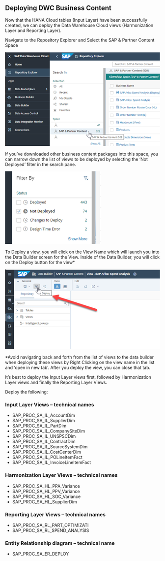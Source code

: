 ## Deploying DWC Business Content

Now that the HANA Cloud tables (Input Layer) have been successfully created, we can deploy the Data Warehouse Cloud views (Harmonization Layer and Reporting Layer).

Navigate to the Repository Explorer and Select the SAP & Partner Content Space

 
![alt text](/Tutorial/images/DWCLane_DeployContent1.png) 

If you’ve downloaded other business content packages into this space, you can narrow down the list of views to be deployed by selecting the ‘Not Deployed’ filter in the search pane.

![alt text](/Tutorial/images/DWCLane_DeployContent2.png) 

To Deploy a view, you will click on the View Name which will launch you into the Data Builder screen for the View.  Inside of the Data Builder, you will click on the Deploy button for the view*

![alt text](/Tutorial/images/DWCLane_DeployContent3.png)
 

*Avoid navigating back and forth from the list of views to the data builder when deploying these views by Right Clicking on the view name in the list and ‘open in new tab’.  After you deploy the view, you can close that tab.

 
It’s best to deploy the Input Layer views first, followed by Harmonization Layer views and finally the Reporting Layer Views.

Deploy the following:

### Input Layer Views – technical names
- SAP_PROC_SA_IL_AccountDim
- SAP_PROC_SA_IL_SupplierDim
- SAP_PROC_SA_IL_PartDim
- SAP_PROC_SA_IL_CompanySiteDim
- SAP_PROC_SA_IL_UNSPSCDim
- SAP_PROC_SA_IL_ContractDim
- SAP_PROC_SA_IL_SourceSystemDim
- SAP_PROC_SA_IL_CostCenterDim
- SAP_PROC_SA_IL_POLineItemFact
- SAP_PROC_SA_IL_InvoiceLineItemFact
### Harmonization Layer Views – technical names
- SAP_PROC_SA_HL_PPA_Variance
- SAP_PROC_SA_HL_PPV_Variance
- SAP_PROC_SA_HL_SOC_Variance
- SAP_PROC_SA_HL_SupplierDim
### Reporting Layer Views – technical names
- SAP_PROC_SA_RL_PART_OPTIMIZATI
- SAP_PROC_SA_RL_SPEND_ANALYSIS
### Entity Relationship diagram – technical name
- SAP_PROC_SA_ER_DEPLOY
 
